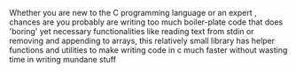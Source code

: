 Whether you are new to the C programming language or an expert , chances are you probably are writing too much boiler-plate code that does 'boring' yet necessary functionalities like reading text from stdin or removing and appending to arrays, this relatively small library has helper functions and utilities to make writing code in c much faster without wasting time in writing mundane stuff

